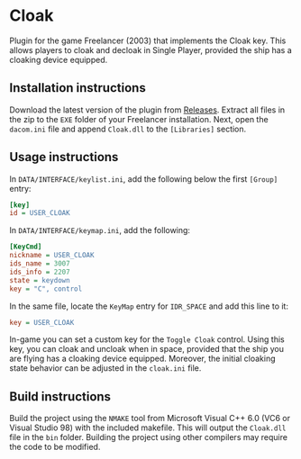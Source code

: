 # Cloak
Plugin for the game Freelancer (2003) that implements the Cloak key. This allows players to cloak and decloak in Single Player, provided the ship has a cloaking device equipped.

## Installation instructions
Download the latest version of the plugin from [Releases](https://github.com/BC46/Cloak/releases). Extract all files in the zip to the `EXE` folder of your Freelancer installation. Next, open the `dacom.ini` file and append `Cloak.dll` to the `[Libraries]` section.

## Usage instructions

In `DATA/INTERFACE/keylist.ini`, add the following below the first `[Group]` entry:
```ini
[key]
id = USER_CLOAK
```

In `DATA/INTERFACE/keymap.ini`, add the following:
```ini
[KeyCmd]
nickname = USER_CLOAK
ids_name = 3007
ids_info = 2207
state = keydown
key = "C", control
```

In the same file, locate the `KeyMap` entry for `IDR_SPACE` and add this line to it:
```ini
key = USER_CLOAK
```

In-game you can set a custom key for the `Toggle Cloak` control. Using this key, you can cloak and uncloak when in space, provided that the ship you are flying has a cloaking device equipped. Moreover, the initial cloaking state behavior can be adjusted in the `cloak.ini` file.

## Build instructions
Build the project using the `NMAKE` tool from Microsoft Visual C++ 6.0 (VC6 or Visual Studio 98) with the included makefile.
This will output the `Cloak.dll` file in the `bin` folder.
Building the project using other compilers may require the code to be modified.
